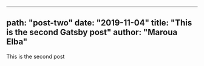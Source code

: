  ---
 path: "post-two"
 date: "2019-11-04"
 title: "This is the second Gatsby post"
 author: "Maroua Elba"
  --- 
  This is the second post